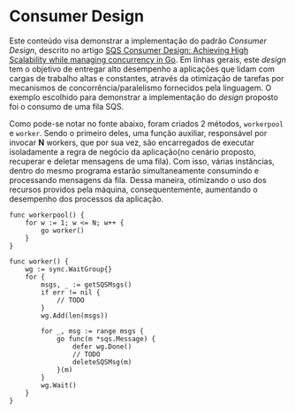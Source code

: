# Consumer Design
Este conteúdo visa demonstrar a implementação do padrão _Consumer Design_, descrito no artigo [SQS Consumer Design: Achieving High Scalability while managing concurrency in Go](https://towardsdatascience.com/sqs-consumer-design-achieving-high-scalability-while-managing-concurrency-in-go-d5a8504ea754 "SQS Consumer Design: Achieving High Scalability while managing concurrency in Go"). Em linhas gerais, este _design_ tem o objetivo de entregar alto desempenho a aplicações que lidam com cargas de trabalho altas e constantes, através da otimização de tarefas por mecanismos de concorrência/paralelismo fornecidos pela linguagem. O exemplo escolhido para demonstrar a implementação do _design_ proposto foi o consumo de uma fila SQS.

Como pode-se notar no fonte abaixo, foram criados 2 métodos, `workerpool` e `worker`. Sendo o primeiro deles, uma função auxiliar, responsável por invocar **N** workers, que por sua vez, são encarregados de executar isoladamente a regra de negócio da aplicação(no cenário proposto, recuperar e deletar mensagens de uma fila). Com isso, várias instâncias, dentro do mesmo programa estarão simultaneamente consumindo e processando mensagens da fila. Dessa maneira, otimizando o uso dos recursos providos pela máquina, consequentemente, aumentando o desempenho dos processos da aplicação.

```
func workerpool() {
    for w := 1; w <= N; w++ {
        go worker()
    }
}

func worker() {
    wg := sync.WaitGroup{}
    for {
        msgs, _ := getSQSMsgs()
        if err != nil {
            // TODO
        }
        wg.Add(len(msgs))

        for _, msg := range msgs {
            go func(m *sqs.Message) {
                defer wg.Done()
                // TODO
                deleteSQSMsg(m)
            }(m)
        }
        wg.Wait()
    }
}
```
